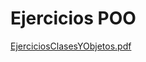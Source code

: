 # Ejercicios POO

[EjerciciosClasesYObjetos.pdf](https://github.com/user-attachments/files/19095512/EjerciciosClasesYObjetos.pdf)
